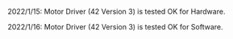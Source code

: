 2022/1/15: Motor Driver (42 Version 3) is tested OK for Hardware. 

2022/1/16: Motor Driver (42 Version 3) is tested OK for Software.